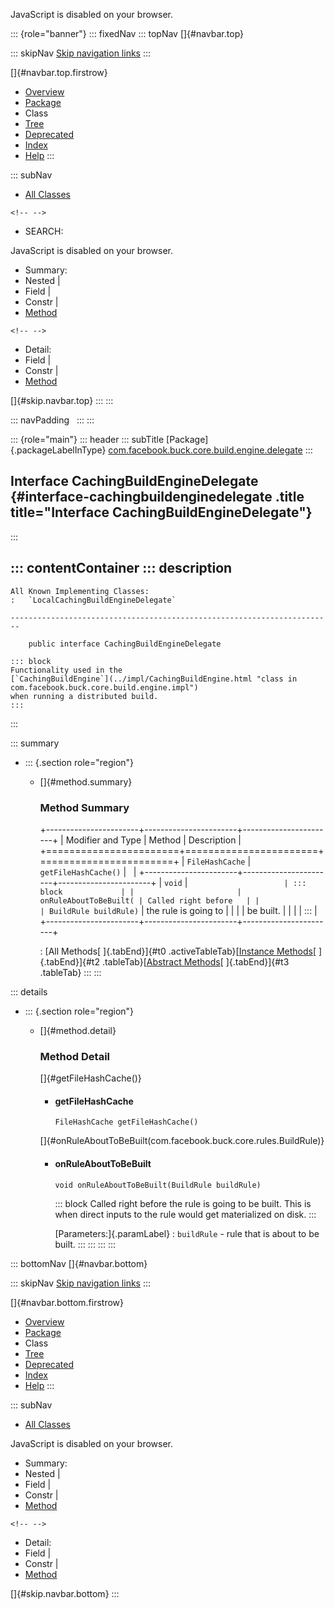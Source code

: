 <div>

JavaScript is disabled on your browser.

</div>

::: {role="banner"}
::: fixedNav
::: topNav
[]{#navbar.top}

::: skipNav
[Skip navigation links](#skip.navbar.top "Skip navigation links")
:::

[]{#navbar.top.firstrow}

-   [Overview](../../../../../../../index.html)
-   [Package](package-summary.html)
-   Class
-   [Tree](package-tree.html)
-   [Deprecated](../../../../../../../deprecated-list.html)
-   [Index](../../../../../../../index-all.html)
-   [Help](../../../../../../../help-doc.html)
:::

::: subNav
-   [All Classes](../../../../../../../allclasses.html)

```{=html}
<!-- -->
```
-   SEARCH:

<div>

<div>

JavaScript is disabled on your browser.

</div>

</div>

<div>

-   Summary: 
-   Nested \| 
-   Field \| 
-   Constr \| 
-   [Method](#method.summary)

```{=html}
<!-- -->
```
-   Detail: 
-   Field \| 
-   Constr \| 
-   [Method](#method.detail)

</div>

[]{#skip.navbar.top}
:::
:::

::: navPadding
 
:::
:::

::: {role="main"}
::: header
::: subTitle
[Package]{.packageLabelInType} [com.facebook.buck.core.build.engine.delegate](package-summary.html)
:::

## Interface CachingBuildEngineDelegate {#interface-cachingbuildenginedelegate .title title="Interface CachingBuildEngineDelegate"}
:::

::: contentContainer
::: description
-   

    All Known Implementing Classes:
    :   `LocalCachingBuildEngineDelegate`

    ------------------------------------------------------------------------

        public interface CachingBuildEngineDelegate

    ::: block
    Functionality used in the
    [`CachingBuildEngine`](../impl/CachingBuildEngine.html "class in com.facebook.buck.core.build.engine.impl")
    when running a distributed build.
    :::
:::

::: summary
-   ::: {.section role="region"}
    -   []{#method.summary}

        ### Method Summary

        +-----------------------+-----------------------+-----------------------+
        | Modifier and Type     | Method                | Description           |
        +=======================+=======================+=======================+
        | `FileHashCache`       | `getFileHashCache()`  |                       |
        +-----------------------+-----------------------+-----------------------+
        | `void`                | `                     | ::: block             |
        |                       | onRuleAboutToBeBuilt​( | Called right before   |
        |                       | BuildRule buildRule)` | the rule is going to  |
        |                       |                       | be built.             |
        |                       |                       | :::                   |
        +-----------------------+-----------------------+-----------------------+

        : [All Methods[ ]{.tabEnd}]{#t0 .activeTableTab}[[Instance
        Methods](javascript:show(2);)[ ]{.tabEnd}]{#t2
        .tableTab}[[Abstract
        Methods](javascript:show(4);)[ ]{.tabEnd}]{#t3 .tableTab}
    :::
:::

::: details
-   ::: {.section role="region"}
    -   []{#method.detail}

        ### Method Detail

        []{#getFileHashCache()}

        -   #### getFileHashCache

            ``` methodSignature
            FileHashCache getFileHashCache()
            ```

        []{#onRuleAboutToBeBuilt(com.facebook.buck.core.rules.BuildRule)}

        -   #### onRuleAboutToBeBuilt

            ``` methodSignature
            void onRuleAboutToBeBuilt​(BuildRule buildRule)
            ```

            ::: block
            Called right before the rule is going to be built. This is
            when direct inputs to the rule would get materialized on
            disk.
            :::

            [Parameters:]{.paramLabel}
            :   `buildRule` - rule that is about to be built.
    :::
:::
:::
:::

::: bottomNav
[]{#navbar.bottom}

::: skipNav
[Skip navigation links](#skip.navbar.bottom "Skip navigation links")
:::

[]{#navbar.bottom.firstrow}

-   [Overview](../../../../../../../index.html)
-   [Package](package-summary.html)
-   Class
-   [Tree](package-tree.html)
-   [Deprecated](../../../../../../../deprecated-list.html)
-   [Index](../../../../../../../index-all.html)
-   [Help](../../../../../../../help-doc.html)
:::

::: subNav
-   [All Classes](../../../../../../../allclasses.html)

<div>

<div>

JavaScript is disabled on your browser.

</div>

</div>

<div>

-   Summary: 
-   Nested \| 
-   Field \| 
-   Constr \| 
-   [Method](#method.summary)

```{=html}
<!-- -->
```
-   Detail: 
-   Field \| 
-   Constr \| 
-   [Method](#method.detail)

</div>

[]{#skip.navbar.bottom}
:::
